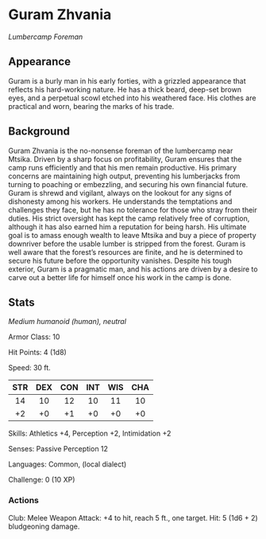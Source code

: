 # Guram Zhvania
_Lumbercamp Foreman_

## Appearance
Guram is a burly man in his early forties, with a grizzled appearance that reflects his hard-working nature. He has a thick beard, deep-set brown eyes, and a perpetual scowl etched into his weathered face. His clothes are practical and worn, bearing the marks of his trade.

## Background
Guram Zhvania is the no-nonsense foreman of the lumbercamp near Mtsika. Driven by a sharp focus on profitability, Guram ensures that the camp runs efficiently and that his men remain productive. His primary concerns are maintaining high output, preventing his lumberjacks from turning to poaching or embezzling, and securing his own financial future.
Guram is shrewd and vigilant, always on the lookout for any signs of dishonesty among his workers. He understands the temptations and challenges they face, but he has no tolerance for those who stray from their duties. His strict oversight has kept the camp relatively free of corruption, although it has also earned him a reputation for being harsh.
His ultimate goal is to amass enough wealth to leave Mtsika and buy a piece of property downriver before the usable lumber is stripped from the forest. Guram is well aware that the forest’s resources are finite, and he is determined to secure his future before the opportunity vanishes. Despite his tough exterior, Guram is a pragmatic man, and his actions are driven by a desire to carve out a better life for himself once his work in the camp is done.

## Stats
_Medium humanoid (human), neutral_

Armor Class: 10

Hit Points: 4 (1d8)

Speed: 30 ft.

| STR | DEX | CON | INT | WIS | CHA |
|:---:|:---:|:---:|:---:|:---:|:---:|
|14   |10   |12   |10   |11   |10   |
|+2   |+0   |+1   |+0   |+0   |+0   |

Skills: Athletics +4, Perception +2, Intimidation +2

Senses: Passive Perception 12

Languages: Common, (local dialect)

Challenge: 0 (10 XP)

### Actions
Club: Melee Weapon Attack: +4 to hit, reach 5 ft., one target. Hit: 5 (1d6 + 2) bludgeoning damage.
